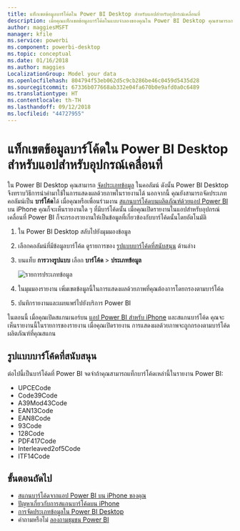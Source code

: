 ```yaml
---
title: แท็กเขตข้อมูลบาร์โค้ดใน Power BI Desktop สำหรับแอปสำหรับอุปกรณ์เคลื่อนที่
description: เมื่อคุณแท็กเขตข้อมูลบาร์โค้ดในแบบจำลองของคุณใน Power BI Desktop คุณสามารถกรองข้อมูลสำหรับบาร์โค้ดได้โดยอัตโนมัติในแอป Power BI บน iPhone ของคุณ
author: maggiesMSFT
manager: kfile
ms.service: powerbi
ms.component: powerbi-desktop
ms.topic: conceptual
ms.date: 01/16/2018
ms.author: maggies
LocalizationGroup: Model your data
ms.openlocfilehash: 804794f53eb062d5c9cb286be46c0459d5435d28
ms.sourcegitcommit: 67336b077668ab332e04fa670b0e9afd0a0c6489
ms.translationtype: HT
ms.contentlocale: th-TH
ms.lasthandoff: 09/12/2018
ms.locfileid: "44727955"
---
```

# <a name="tag-barcodes-in-power-bi-desktop-for-the-mobile-apps"></a>แท็กเขตข้อมูลบาร์โค้ดใน Power BI Desktop สำหรับแอปสำหรับอุปกรณ์เคลื่อนที่
ใน Power BI Desktop คุณสามารถ [จัดประเภทข้อมูล](desktop-data-categorization.md) ในคอลัมน์ ดังนั้น Power BI Desktop จึงทราบวิธีการนำค่ามาใช้ในการแสดงผลด้วยภาพในรายงานได้ นอกจากนี้ คุณยังสามารถจัดประเภทคอลัมน์เป็น **บาร์โค้ด**ได้ เมื่อคุณหรือเพื่อนร่วมงาน [สแกนบาร์โค้ดบนผลิตภัณฑ์ด้วยแอป Power BI](consumer/mobile/mobile-apps-scan-barcode-iphone.md) บน iPhone คุณก็จะเห็นรายงานใด ๆ ที่มีบาร์โค้ดนั้น เมื่อคุณเปิดรายงานในแอปสำหรับอุปกรณ์เคลื่อนที่ Power BI ก็จะกรองรายงานให้เป็นข้อมูลที่เกี่ยวข้องกับบาร์โค้ดนั้นโดยอัตโนมัติ

1. ใน Power BI Desktop สลับไปยังมุมมองข้อมูล
2. เลือกคอลัมน์ที่มีข้อมูลบาร์โค้ด ดูรายการของ [รูปแบบบาร์โค้ดที่สนับสนุน](#supported-barcode-formats) ด้านล่าง
3. บนแท็บ **การวางรูปแบบ** เลือก **บาร์โค้ด** > **ประเภทข้อมูล**
   
    ![รายการประเภทข้อมูล](media/desktop-mobile-barcodes/power-bi-desktop-barcode.png)
4. ในมุมมองรายงาน เพิ่มเขตข้อมูลนี้ในการแสดงผลด้วยภาพที่คุณต้องการโดยกรองตามบาร์โค้ด
5. บันทึกรายงานและเผยแพร่ไปยังบริการ Power BI

ในตอนนี้ เมื่อคุณเปิดสแกนเนอร์บน [แอป Power BI สำหรับ iPhone](consumer/mobile/mobile-iphone-app-get-started.md) และสแกนบาร์โค้ด คุณจะเห็นรายงานนี้ในรายการของรายงาน เมื่อคุณเปิดรายงาน การแสดงผลด้วยภาพจะถูกกรองตามบาร์โค้ดผลิตภัณฑ์ที่คุณสแกน

## <a name="supported-barcode-formats"></a>รูปแบบบาร์โค้ดที่สนับสนุน
ต่อไปนี้เป็นบาร์โค้ดที่ Power BI จดจำถ้าคุณสามารถแท็กบาร์โค้ดเหล่านี้ในรายงาน Power BI: 

* UPCECode 
* Code39Code  
* A39Mod43Code 
* EAN13Code 
* EAN8Code  
* 93Code  
* 128Code 
* PDF417Code 
* Interleaved2of5Code 
* ITF14Code 

## <a name="next-steps"></a>ขั้นตอนถัดไป
* [สแกนบาร์โค้ดจากแอป Power BI บน iPhone ของคุณ](consumer/mobile/mobile-apps-scan-barcode-iphone.md)
* [ปัญหาเกี่ยวกับการสแกนบาร์โค้ดบน iPhone](consumer/mobile/mobile-apps-scan-barcode-iphone.md#issues-with-scanning-a-barcode)
* [การจัดประเภทข้อมูลใน Power BI Desktop](desktop-data-categorization.md)  
* คำถามหรือไม่ [ลองถามชุมชน Power BI](http://community.powerbi.com/)

